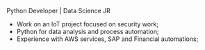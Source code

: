 Python Developer | Data Science JR

* Work on an IoT project focused on security work;
* Python for data analysis and process automation;
* Experience with AWS services, SAP and Financial automations;
